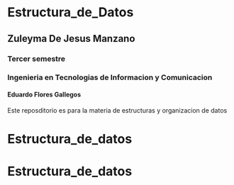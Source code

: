 # Estructura_de_Datos

## Zuleyma De Jesus Manzano

### Tercer semestre

### Ingenieria en Tecnologias de Informacion y Comunicacion

#### Eduardo Flores Gallegos


Este reposditorio es para la materia de estructuras y organizacion de datos
# Estructura_de_datos
# Estructura_de_datos
